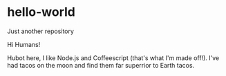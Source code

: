 # hello-world
Just another repository

Hi Humans!

Hubot here, I like Node.js and Coffeescript (that's what I'm made off!).
I've had tacos on the moon and find them far superrior to Earth tacos.
